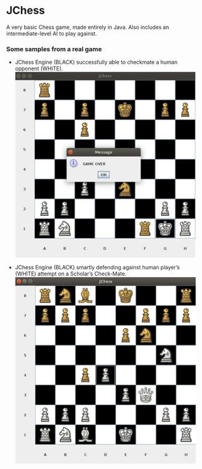 # JChess
A very basic Chess game, made entirely in Java. Also includes an intermediate-level AI to play against.

### Some samples from a real game
 - JChess Engine (BLACK) successfully able to checkmate a human opponent (WHITE).
    ![output-1](images/output-1.png)

 - JChess Engine (BLACK) smartly defending against human player’s (WHITE) attempt on a Scholar’s Check-Mate.
    ![output-2](images/output-2.png)